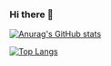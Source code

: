 ### Hi there 👋
[![Anurag's GitHub stats](https://github-readme-stats.vercel.app/api?username=chujwu)](https://github.com/anuraghazra/github-readme-stats)

[![Top Langs](https://github-readme-stats.vercel.app/api/top-langs/?username=chujwu&layout=compact)](https://github.com/anuraghazra/github-readme-stats)


<!--
**chujwu/chujwu** is a ✨ _special_ ✨ repository because its `README.md` (this file) appears on your GitHub profile.

Here are some ideas to get you started:

- 🔭 I’m currently working on ...
- 🌱 I’m currently learning ...
- 👯 I’m looking to collaborate on ...
- 🤔 I’m looking for help with ...
- 💬 Ask me about ...
- 📫 How to reach me: ...
- 😄 Pronouns: ...
- ⚡ Fun fact: ...
-->
